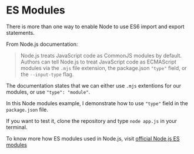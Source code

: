 # ES Modules

There is more than one way to enable Node to use ES6 import and export statements.

From Node.js documentation:

> Node.js treats JavaScript code as CommonJS modules by default. Authors can tell Node.js to treat JavaScript code as ECMAScript modules via the `.mjs` file extension, the package.json `"type"` field, or the `--input-type` flag.

The documentation states that we can either use `.mjs` extentions for our modules, or use `"type": "module"`.

In this Node modules example, I demonstrate how to use `"type"` field in the `package.json` file.

If you want to test it, clone the repository and type `node app.js` in your terminal.

To know more how ES modules used in Node.js, visit [official Node.js ES modules](https://nodejs.org/dist/latest-v14.x/docs/api/esm.html)
